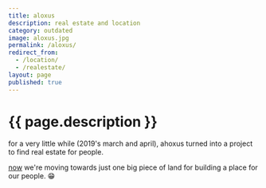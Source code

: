 ```yaml
---
title: aloxus
description: real estate and location
category: outdated
image: aloxus.jpg
permalink: /aloxus/
redirect_from:
  - /location/
  - /realestate/
layout: page
published: true
---
```


# {{ page.description }}

for a very little while (2019's march and april), ahoxus turned into a project to find real estate for people.

[now](/updates) we're moving towards  just one big piece of land for building a place for our people. 😁
